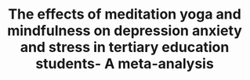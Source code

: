 --- 
abstract: '' 
authors: 
 - JJF Breedvelt
 -  Y Amanvermez
 -  harrer
 -  E Karyotaki
 -  S Gilbody
 -  ...
doi: '' 
featured: false 
publication: '*Frontiers in psychiatry*, 127' 
publication_short: '' 
publishDate: '2019-01-01' 
title: 'The effects of meditation  yoga  and mindfulness on depression  anxiety  and stress in tertiary education students- A meta-analysis' 
url_code: '' 
url_dataset: '' 
url_pdf: '' 
url_poster: '' 
url_project: '' 
url_slides: '' 
url_source: '' 
url_video: '' 
---